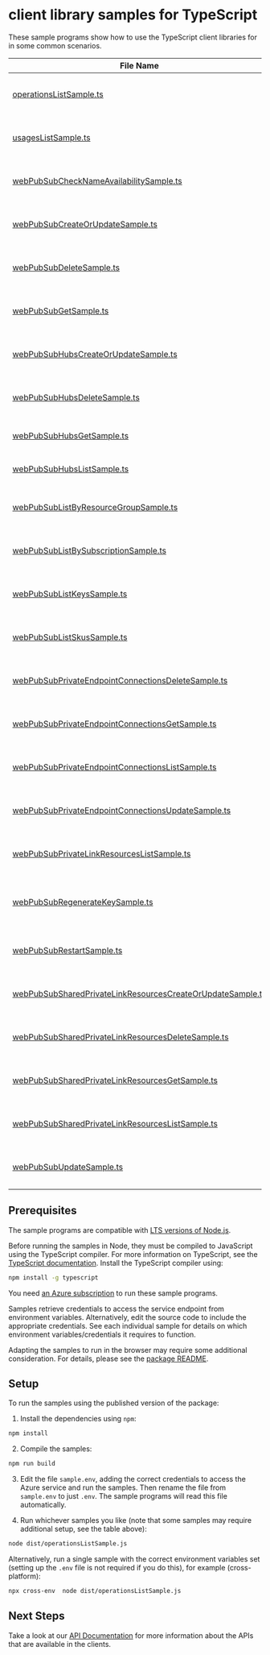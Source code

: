 # client library samples for TypeScript

These sample programs show how to use the TypeScript client libraries for in some common scenarios.

| **File Name**                                                                                                         | **Description**                                                                                                                                                                                                                                               |
| --------------------------------------------------------------------------------------------------------------------- | ------------------------------------------------------------------------------------------------------------------------------------------------------------------------------------------------------------------------------------------------------------- |
| [operationsListSample.ts][operationslistsample]                                                                       | Lists all of the available REST API operations of the Microsoft.SignalRService provider. x-ms-original-file: specification/webpubsub/resource-manager/Microsoft.SignalRService/stable/2021-10-01/examples/Operations_List.json                                |
| [usagesListSample.ts][usageslistsample]                                                                               | List resource usage quotas by location. x-ms-original-file: specification/webpubsub/resource-manager/Microsoft.SignalRService/stable/2021-10-01/examples/Usages_List.json                                                                                     |
| [webPubSubCheckNameAvailabilitySample.ts][webpubsubchecknameavailabilitysample]                                       | Checks that the resource name is valid and is not already in use. x-ms-original-file: specification/webpubsub/resource-manager/Microsoft.SignalRService/stable/2021-10-01/examples/WebPubSub_CheckNameAvailability.json                                       |
| [webPubSubCreateOrUpdateSample.ts][webpubsubcreateorupdatesample]                                                     | Create or update a resource. x-ms-original-file: specification/webpubsub/resource-manager/Microsoft.SignalRService/stable/2021-10-01/examples/WebPubSub_CreateOrUpdate.json                                                                                   |
| [webPubSubDeleteSample.ts][webpubsubdeletesample]                                                                     | Operation to delete a resource. x-ms-original-file: specification/webpubsub/resource-manager/Microsoft.SignalRService/stable/2021-10-01/examples/WebPubSub_Delete.json                                                                                        |
| [webPubSubGetSample.ts][webpubsubgetsample]                                                                           | Get the resource and its properties. x-ms-original-file: specification/webpubsub/resource-manager/Microsoft.SignalRService/stable/2021-10-01/examples/WebPubSub_Get.json                                                                                      |
| [webPubSubHubsCreateOrUpdateSample.ts][webpubsubhubscreateorupdatesample]                                             | Create or update a hub setting. x-ms-original-file: specification/webpubsub/resource-manager/Microsoft.SignalRService/stable/2021-10-01/examples/WebPubSubHubs_CreateOrUpdate.json                                                                            |
| [webPubSubHubsDeleteSample.ts][webpubsubhubsdeletesample]                                                             | Delete a hub setting. x-ms-original-file: specification/webpubsub/resource-manager/Microsoft.SignalRService/stable/2021-10-01/examples/WebPubSubHubs_Delete.json                                                                                              |
| [webPubSubHubsGetSample.ts][webpubsubhubsgetsample]                                                                   | Get a hub setting. x-ms-original-file: specification/webpubsub/resource-manager/Microsoft.SignalRService/stable/2021-10-01/examples/WebPubSubHubs_Get.json                                                                                                    |
| [webPubSubHubsListSample.ts][webpubsubhubslistsample]                                                                 | List hub settings. x-ms-original-file: specification/webpubsub/resource-manager/Microsoft.SignalRService/stable/2021-10-01/examples/WebPubSubHubs_List.json                                                                                                   |
| [webPubSubListByResourceGroupSample.ts][webpubsublistbyresourcegroupsample]                                           | Handles requests to list all resources in a resource group. x-ms-original-file: specification/webpubsub/resource-manager/Microsoft.SignalRService/stable/2021-10-01/examples/WebPubSub_ListByResourceGroup.json                                               |
| [webPubSubListBySubscriptionSample.ts][webpubsublistbysubscriptionsample]                                             | Handles requests to list all resources in a subscription. x-ms-original-file: specification/webpubsub/resource-manager/Microsoft.SignalRService/stable/2021-10-01/examples/WebPubSub_ListBySubscription.json                                                  |
| [webPubSubListKeysSample.ts][webpubsublistkeyssample]                                                                 | Get the access keys of the resource. x-ms-original-file: specification/webpubsub/resource-manager/Microsoft.SignalRService/stable/2021-10-01/examples/WebPubSub_ListKeys.json                                                                                 |
| [webPubSubListSkusSample.ts][webpubsublistskussample]                                                                 | List all available skus of the resource. x-ms-original-file: specification/webpubsub/resource-manager/Microsoft.SignalRService/stable/2021-10-01/examples/WebPubSub_ListSkus.json                                                                             |
| [webPubSubPrivateEndpointConnectionsDeleteSample.ts][webpubsubprivateendpointconnectionsdeletesample]                 | Delete the specified private endpoint connection x-ms-original-file: specification/webpubsub/resource-manager/Microsoft.SignalRService/stable/2021-10-01/examples/WebPubSubPrivateEndpointConnections_Delete.json                                             |
| [webPubSubPrivateEndpointConnectionsGetSample.ts][webpubsubprivateendpointconnectionsgetsample]                       | Get the specified private endpoint connection x-ms-original-file: specification/webpubsub/resource-manager/Microsoft.SignalRService/stable/2021-10-01/examples/WebPubSubPrivateEndpointConnections_Get.json                                                   |
| [webPubSubPrivateEndpointConnectionsListSample.ts][webpubsubprivateendpointconnectionslistsample]                     | List private endpoint connections x-ms-original-file: specification/webpubsub/resource-manager/Microsoft.SignalRService/stable/2021-10-01/examples/WebPubSubPrivateEndpointConnections_List.json                                                              |
| [webPubSubPrivateEndpointConnectionsUpdateSample.ts][webpubsubprivateendpointconnectionsupdatesample]                 | Update the state of specified private endpoint connection x-ms-original-file: specification/webpubsub/resource-manager/Microsoft.SignalRService/stable/2021-10-01/examples/WebPubSubPrivateEndpointConnections_Update.json                                    |
| [webPubSubPrivateLinkResourcesListSample.ts][webpubsubprivatelinkresourceslistsample]                                 | Get the private link resources that need to be created for a resource. x-ms-original-file: specification/webpubsub/resource-manager/Microsoft.SignalRService/stable/2021-10-01/examples/WebPubSubPrivateLinkResources_List.json                               |
| [webPubSubRegenerateKeySample.ts][webpubsubregeneratekeysample]                                                       | Regenerate the access key for the resource. PrimaryKey and SecondaryKey cannot be regenerated at the same time. x-ms-original-file: specification/webpubsub/resource-manager/Microsoft.SignalRService/stable/2021-10-01/examples/WebPubSub_RegenerateKey.json |
| [webPubSubRestartSample.ts][webpubsubrestartsample]                                                                   | Operation to restart a resource. x-ms-original-file: specification/webpubsub/resource-manager/Microsoft.SignalRService/stable/2021-10-01/examples/WebPubSub_Restart.json                                                                                      |
| [webPubSubSharedPrivateLinkResourcesCreateOrUpdateSample.ts][webpubsubsharedprivatelinkresourcescreateorupdatesample] | Create or update a shared private link resource x-ms-original-file: specification/webpubsub/resource-manager/Microsoft.SignalRService/stable/2021-10-01/examples/WebPubSubSharedPrivateLinkResources_CreateOrUpdate.json                                      |
| [webPubSubSharedPrivateLinkResourcesDeleteSample.ts][webpubsubsharedprivatelinkresourcesdeletesample]                 | Delete the specified shared private link resource x-ms-original-file: specification/webpubsub/resource-manager/Microsoft.SignalRService/stable/2021-10-01/examples/WebPubSubSharedPrivateLinkResources_Delete.json                                            |
| [webPubSubSharedPrivateLinkResourcesGetSample.ts][webpubsubsharedprivatelinkresourcesgetsample]                       | Get the specified shared private link resource x-ms-original-file: specification/webpubsub/resource-manager/Microsoft.SignalRService/stable/2021-10-01/examples/WebPubSubSharedPrivateLinkResources_Get.json                                                  |
| [webPubSubSharedPrivateLinkResourcesListSample.ts][webpubsubsharedprivatelinkresourceslistsample]                     | List shared private link resources x-ms-original-file: specification/webpubsub/resource-manager/Microsoft.SignalRService/stable/2021-10-01/examples/WebPubSubSharedPrivateLinkResources_List.json                                                             |
| [webPubSubUpdateSample.ts][webpubsubupdatesample]                                                                     | Operation to update an exiting resource. x-ms-original-file: specification/webpubsub/resource-manager/Microsoft.SignalRService/stable/2021-10-01/examples/WebPubSub_Update.json                                                                               |

## Prerequisites

The sample programs are compatible with [LTS versions of Node.js](https://nodejs.org/about/releases/).

Before running the samples in Node, they must be compiled to JavaScript using the TypeScript compiler. For more information on TypeScript, see the [TypeScript documentation][typescript]. Install the TypeScript compiler using:

```bash
npm install -g typescript
```

You need [an Azure subscription][freesub] to run these sample programs.

Samples retrieve credentials to access the service endpoint from environment variables. Alternatively, edit the source code to include the appropriate credentials. See each individual sample for details on which environment variables/credentials it requires to function.

Adapting the samples to run in the browser may require some additional consideration. For details, please see the [package README][package].

## Setup

To run the samples using the published version of the package:

1. Install the dependencies using `npm`:

```bash
npm install
```

2. Compile the samples:

```bash
npm run build
```

3. Edit the file `sample.env`, adding the correct credentials to access the Azure service and run the samples. Then rename the file from `sample.env` to just `.env`. The sample programs will read this file automatically.

4. Run whichever samples you like (note that some samples may require additional setup, see the table above):

```bash
node dist/operationsListSample.js
```

Alternatively, run a single sample with the correct environment variables set (setting up the `.env` file is not required if you do this), for example (cross-platform):

```bash
npx cross-env  node dist/operationsListSample.js
```

## Next Steps

Take a look at our [API Documentation][apiref] for more information about the APIs that are available in the clients.

[operationslistsample]: https://github.com/Azure/azure-sdk-for-js/blob/main/sdk/web-pubsub/arm-webpubsub/samples/v1/typescript/src/operationsListSample.ts
[usageslistsample]: https://github.com/Azure/azure-sdk-for-js/blob/main/sdk/web-pubsub/arm-webpubsub/samples/v1/typescript/src/usagesListSample.ts
[webpubsubchecknameavailabilitysample]: https://github.com/Azure/azure-sdk-for-js/blob/main/sdk/web-pubsub/arm-webpubsub/samples/v1/typescript/src/webPubSubCheckNameAvailabilitySample.ts
[webpubsubcreateorupdatesample]: https://github.com/Azure/azure-sdk-for-js/blob/main/sdk/web-pubsub/arm-webpubsub/samples/v1/typescript/src/webPubSubCreateOrUpdateSample.ts
[webpubsubdeletesample]: https://github.com/Azure/azure-sdk-for-js/blob/main/sdk/web-pubsub/arm-webpubsub/samples/v1/typescript/src/webPubSubDeleteSample.ts
[webpubsubgetsample]: https://github.com/Azure/azure-sdk-for-js/blob/main/sdk/web-pubsub/arm-webpubsub/samples/v1/typescript/src/webPubSubGetSample.ts
[webpubsubhubscreateorupdatesample]: https://github.com/Azure/azure-sdk-for-js/blob/main/sdk/web-pubsub/arm-webpubsub/samples/v1/typescript/src/webPubSubHubsCreateOrUpdateSample.ts
[webpubsubhubsdeletesample]: https://github.com/Azure/azure-sdk-for-js/blob/main/sdk/web-pubsub/arm-webpubsub/samples/v1/typescript/src/webPubSubHubsDeleteSample.ts
[webpubsubhubsgetsample]: https://github.com/Azure/azure-sdk-for-js/blob/main/sdk/web-pubsub/arm-webpubsub/samples/v1/typescript/src/webPubSubHubsGetSample.ts
[webpubsubhubslistsample]: https://github.com/Azure/azure-sdk-for-js/blob/main/sdk/web-pubsub/arm-webpubsub/samples/v1/typescript/src/webPubSubHubsListSample.ts
[webpubsublistbyresourcegroupsample]: https://github.com/Azure/azure-sdk-for-js/blob/main/sdk/web-pubsub/arm-webpubsub/samples/v1/typescript/src/webPubSubListByResourceGroupSample.ts
[webpubsublistbysubscriptionsample]: https://github.com/Azure/azure-sdk-for-js/blob/main/sdk/web-pubsub/arm-webpubsub/samples/v1/typescript/src/webPubSubListBySubscriptionSample.ts
[webpubsublistkeyssample]: https://github.com/Azure/azure-sdk-for-js/blob/main/sdk/web-pubsub/arm-webpubsub/samples/v1/typescript/src/webPubSubListKeysSample.ts
[webpubsublistskussample]: https://github.com/Azure/azure-sdk-for-js/blob/main/sdk/web-pubsub/arm-webpubsub/samples/v1/typescript/src/webPubSubListSkusSample.ts
[webpubsubprivateendpointconnectionsdeletesample]: https://github.com/Azure/azure-sdk-for-js/blob/main/sdk/web-pubsub/arm-webpubsub/samples/v1/typescript/src/webPubSubPrivateEndpointConnectionsDeleteSample.ts
[webpubsubprivateendpointconnectionsgetsample]: https://github.com/Azure/azure-sdk-for-js/blob/main/sdk/web-pubsub/arm-webpubsub/samples/v1/typescript/src/webPubSubPrivateEndpointConnectionsGetSample.ts
[webpubsubprivateendpointconnectionslistsample]: https://github.com/Azure/azure-sdk-for-js/blob/main/sdk/web-pubsub/arm-webpubsub/samples/v1/typescript/src/webPubSubPrivateEndpointConnectionsListSample.ts
[webpubsubprivateendpointconnectionsupdatesample]: https://github.com/Azure/azure-sdk-for-js/blob/main/sdk/web-pubsub/arm-webpubsub/samples/v1/typescript/src/webPubSubPrivateEndpointConnectionsUpdateSample.ts
[webpubsubprivatelinkresourceslistsample]: https://github.com/Azure/azure-sdk-for-js/blob/main/sdk/web-pubsub/arm-webpubsub/samples/v1/typescript/src/webPubSubPrivateLinkResourcesListSample.ts
[webpubsubregeneratekeysample]: https://github.com/Azure/azure-sdk-for-js/blob/main/sdk/web-pubsub/arm-webpubsub/samples/v1/typescript/src/webPubSubRegenerateKeySample.ts
[webpubsubrestartsample]: https://github.com/Azure/azure-sdk-for-js/blob/main/sdk/web-pubsub/arm-webpubsub/samples/v1/typescript/src/webPubSubRestartSample.ts
[webpubsubsharedprivatelinkresourcescreateorupdatesample]: https://github.com/Azure/azure-sdk-for-js/blob/main/sdk/web-pubsub/arm-webpubsub/samples/v1/typescript/src/webPubSubSharedPrivateLinkResourcesCreateOrUpdateSample.ts
[webpubsubsharedprivatelinkresourcesdeletesample]: https://github.com/Azure/azure-sdk-for-js/blob/main/sdk/web-pubsub/arm-webpubsub/samples/v1/typescript/src/webPubSubSharedPrivateLinkResourcesDeleteSample.ts
[webpubsubsharedprivatelinkresourcesgetsample]: https://github.com/Azure/azure-sdk-for-js/blob/main/sdk/web-pubsub/arm-webpubsub/samples/v1/typescript/src/webPubSubSharedPrivateLinkResourcesGetSample.ts
[webpubsubsharedprivatelinkresourceslistsample]: https://github.com/Azure/azure-sdk-for-js/blob/main/sdk/web-pubsub/arm-webpubsub/samples/v1/typescript/src/webPubSubSharedPrivateLinkResourcesListSample.ts
[webpubsubupdatesample]: https://github.com/Azure/azure-sdk-for-js/blob/main/sdk/web-pubsub/arm-webpubsub/samples/v1/typescript/src/webPubSubUpdateSample.ts
[apiref]: https://docs.microsoft.com/javascript/api/@azure/arm-webpubsub?view=azure-node-preview
[freesub]: https://azure.microsoft.com/free/
[package]: https://github.com/Azure/azure-sdk-for-js/tree/main/sdk/web-pubsub/arm-webpubsub/README.md
[typescript]: https://www.typescriptlang.org/docs/home.html
